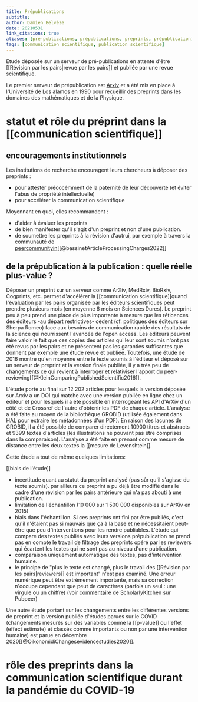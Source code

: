 ```yaml
---
title: Prépublications
subtitle: 
author: Damien Belvèze
date: 20210531
link_citations: true
aliases: [pré-publications, prépublications, preprints, prépublication]
tags: [communication scientifique, publication scientifique]
---
```


Etude déposée sur un serveur de pré-publications en attente d'être [[Révision par les pairs|revue par les pairs]] et publiée par une revue scientifique. 

Le premier serveur de prépublication est [Arxiv](https://arxiv.org) et a été mis en place à l'Université de Los alamos en 1990 pour recueillir des preprints dans les domaines des mathématiques et de la Physique.

# statut et rôle du préprint dans la [[communication scientifique]]

## encouragements institutionnels

Les institutions de recherche encouragent leurs chercheurs à déposer des preprints : 
- pour attester précocémment de la paternité de leur découverte (et éviter l'abus de propriété intellectuelle)
- pour accélérer la communication scientifique

Moyennant en quoi, elles recommandent :
- d'aider à évaluer les preprints
- de bien manifester qu'il s'agit d'un preprint et non d'une publication.
- de soumettre les preprints à la révision d'autrui, par exemple à travers la communauté de [peercommunityin](https://peercommunityin.org/)[[@bassinetArticleProcessingCharges2022]]


## de la prépublication à la publication : quelle réelle plus-value ?


Déposer un preprint sur un serveur comme ArXiv, MedRxiv, BioRxiv, Cogprints, etc. permet d'accélérer la [[communication scientifique]]quand l'évaluation par les pairs organisée par les éditeurs scientifiques peut prendre plusieurs mois (en moyenne 6 mois en Sciences Dures).
Le preprint peu à peu prend une place de plus importante à mesure que les réticences des éditeurs -au départ restrictives- cèdent (cf. politiques des éditeurs sur Sherpa Romeo) face aux besoins de communication rapide des résultats de la science qui nourrissent l'avancée de l'open access.
Les éditeurs peuvent faire valoir le fait que ces copies des articles qui leur sont soumis n'ont pas été revus par les pairs et ne présentent pas les garanties suffisantes que donnent par exemple une étude revue et publiée. Toutefois, une étude de 2016 montre qu'en moyenne entre le texte soumis à l'éditeur et déposé sur un serveur de preprint et la version finale publiée, il y a très peu de changements ce qui revient à interroger et relativiser l'apport du peer-reviewing[[@KleinComparingPublishedScientific2016]]. 

L'étude porte au final sur 12 202 articles pour lesquels la version déposée sur Arxiv a un DOI qui matche avec une version publiée en ligne chez un éditeur et pour lesquels il a été possible en interrogeant les API d'ArXiv d'un côté et de Crossref de l'autre d'obtenir les PDF de chaque article.  L'analyse a été faite au moyen de la bibliothèque GROBID (utilisée également dans HAL pour extraire les métadonnées d'un PDF). En raison des lacunes de GROBID, il a été possible de comparer directement 10900 titres et abstracts et 9399 textes d'articles (les illustrations ne pouvant pas être comprises dans la comparaison). L'analyse a été faite en prenant comme mesure de distance entre les deux textes la [[mesure de Levenshtein]]. 

Cette étude a tout de même quelques limitations: 

[[biais de l'étude]]

- incertitude quant au statut du preprint analysé (pas sûr qu'il s'agisse du texte soumis). par ailleurs ce preprint a pu déjà être modifié dans le cadre d'une révision par les pairs antérieure qui n'a pas abouti à une publication. 
- limitation de l'échantillon (10 000 sur 1 500 000 disponibles sur ArXiv en 2015)
- biais dans l'échantillon. Si ces preprints ont fini par être publiés, c'est qu'il n'étaient pas si mauvais que ça à la base et ne nécessitaient peut-être que peu d'interventions pour les rendre publiables. L'étude qui compare des textes publiés avec leurs versions prépublication ne prend pas en compte le travail de filtrage des preprints opéré par les reviewers qui écartent les textes qui ne sont pas au niveau d'une publication.
- comparaison uniquement automatique des textes, pas d'intervention humaine.
- le principe de "plus le texte est changé, plus le travail des [[Révision par les pairs|reviewers]] est important" n'est pas examiné. Une erreur numérique peut être extrèmement importante, mais sa correction n'occupe cependant que peut de caractères (parfois un seul : une virgule ou un chiffre) (voir [commentaire](https://pubpeer.com/publications/06926696F634FDDECCC5DCAA8F1CBC) de ScholarlyKitchen sur Pubpeer)

Une autre étude portant sur les changements entre les différentes versions de preprint et la version publiée d'études parues sur le COVID (changements mesurés sur des variables comme la [[p-value]] ou l'effet (effect estimate) et classés comme importants ou non par une intervention humaine) est parue en décembre 2020[[@OikonomidiChangesevidencestudies2020]]. 


# rôle des preprints dans la communication scientifique durant la pandémie du COVID-19